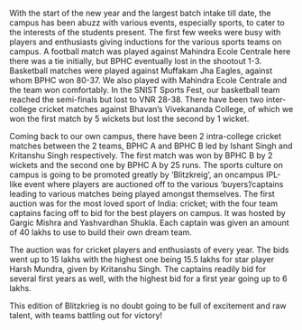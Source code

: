 <!-- TITLE: Striker -->
<!-- SUBTITLE: The sports section. -->
With the start of the new year and the largest batch intake till date, the campus has been abuzz with various events, especially sports, to cater to the interests of the students present. The first few weeks were busy with players and enthusiasts giving inductions for the various sports teams on campus. A football match was played against Mahindra Ecole Centrale here there was a tie initially, but BPHC eventually lost in the shootout 1-3. Basketball matches were played against Muffakam Jha Eagles, against whom BPHC won 80-37. We also played with Mahindra Ecole Centrale and the team won comfortably. In the SNIST Sports Fest, our basketball team reached the semi-finals but lost to VNR 28-38. There have been two inter-college cricket matches against Bhavan’s Vivekananda College, of which we won the first match by 5 wickets but lost the second by 1 wicket.

Coming back to our own campus, there have been 2 intra-college cricket matches between the 2 teams, BPHC A and BPHC B led by Ishant Singh and Kritanshu Singh respectively. The first match was won by BPHC B by 2 wickets and the second one by BPHC A by 25 runs. The sports culture on campus is going to be promoted greatly by ‘Blitzkreig’, an oncampus IPL-like event where players are auctioned off to the various ‘buyers’/captains leading to various matches being played amongst themselves. The first auction was for the most loved sport of India: cricket; with the four team captains facing off to bid for the best players on campus. It was hosted by Gargic Mishra and Yashvardhan Shukla. Each captain was given an amount of 40 lakhs to use to build their own dream team.

The auction was for cricket players and enthusiasts of every year. The bids went up to 15 lakhs with the highest one being 15.5 lakhs for star player Harsh Mundra, given by Kritanshu Singh. The captains readily bid for several first years as well, with the highest bid for a first year going up to 6 lakhs.

This edition of Blitzkrieg is no doubt going to be full of excitement and raw talent, with teams battling out for victory!